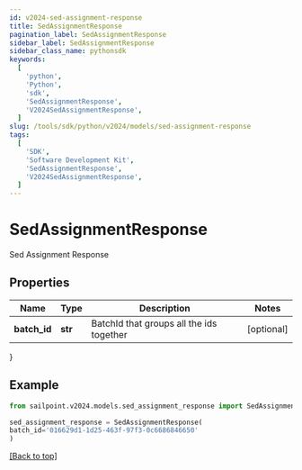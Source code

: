 ```yaml
---
id: v2024-sed-assignment-response
title: SedAssignmentResponse
pagination_label: SedAssignmentResponse
sidebar_label: SedAssignmentResponse
sidebar_class_name: pythonsdk
keywords:
  [
    'python',
    'Python',
    'sdk',
    'SedAssignmentResponse',
    'V2024SedAssignmentResponse',
  ]
slug: /tools/sdk/python/v2024/models/sed-assignment-response
tags:
  [
    'SDK',
    'Software Development Kit',
    'SedAssignmentResponse',
    'V2024SedAssignmentResponse',
  ]
---
```


# SedAssignmentResponse

Sed Assignment Response

## Properties

| Name | Type | Description | Notes |
| --- | --- | --- | --- |
| **batch_id** | **str** | BatchId that groups all the ids together | [optional] |

}

## Example

```python
from sailpoint.v2024.models.sed_assignment_response import SedAssignmentResponse

sed_assignment_response = SedAssignmentResponse(
batch_id='016629d1-1d25-463f-97f3-0c6686846650'
)

```

[[Back to top]](#)
